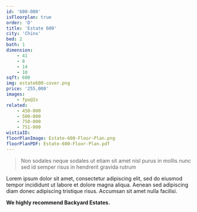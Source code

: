 ```yaml
---
id: '600-000'
isFloorplan: true
order: 'D'
title: 'Estate 600'
city: 'Chino'
bed: 2
bath: 1
dimension:
    - 41
    - 8
    - 14
    - 10
sqft: 600
img: estate600-cover.png
price: '255,000'
images:
    - fpo@2x
related:
    - 450-000
    - 500-000
    - 750-000
    - 751-000
wistiaID:
floorPlanImage: Estate-600-Floor-Plan.png
floorPlanPDF: Estate-600-Floor-Plan.pdf
---
```


> Non sodales neque sodales ut etiam sit amet nisl purus in mollis nunc sed id semper risus in hendrerit gravida rutrum

Lorem ipsum dolor sit amet, consectetur adipiscing elit, sed do eiusmod tempor incididunt ut labore et dolore magna aliqua. Aenean sed adipiscing diam donec adipiscing tristique risus. Accumsan sit amet nulla facilisi.

**We highly recommend Backyard Estates.**
